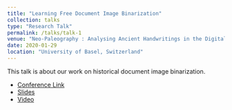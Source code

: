 ```yaml
---
title: "Learning Free Document Image Binarization"
collection: talks
type: "Research Talk"
permalink: /talks/talk-1
venue: "Neo-Paleography : Analysing Ancient Handwritings in the Digital Age"
date: 2020-01-29
location: "University of Basel, Switzerland"
---
```


This talk is about our work on historical document image binarization.
* [Conference Link](https://d-scribes.philhist.unibas.ch/en/events-1/neo-paleography-conference/)
* [Slides](https://www.dropbox.com/s/u33e58a2brblmpf/Isabelle_Basel_29Jan-2020.pdf?dl=0)
* [Video](https://www.youtube.com/embed/8iaSsxCFaWo)